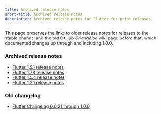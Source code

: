 ```yaml
---
title: Archived release notes
short-title: Archived release notes
description: Archived release notes for Flutter for prior releases.
---
```


This page preserves the links to older release notes for
releases to the stable channel and
the old GitHub _Changelog_ wiki page before that, 
which documented changes up through and including 1.0.0.

### Archived release notes

* [Flutter 1.9.1 release notes][1.9.1]
* [Flutter 1.7.8 release notes][1.7.8]
* [Flutter 1.5.4 release notes][1.5.4]
* [Flutter 1.2.1 release notes][1.2.1]

### Old changelog

* [Flutter Changelog 0.0.21 through 1.0.0][0.0.21]

[0.0.21]: {{site.url}}/development/tools/sdk/release-notes/release-notes-0.0.21-1.0.0
[1.9.1]: {{site.url}}/development/tools/sdk/release-notes/release-notes-1.9.1
[1.7.8]: {{site.url}}/development/tools/sdk/release-notes/release-notes-1.7.8
[1.5.4]: {{site.url}}/development/tools/sdk/release-notes/release-notes-1.5.4
[1.2.1]: {{site.url}}/development/tools/sdk/release-notes/release-notes-1.2.1
